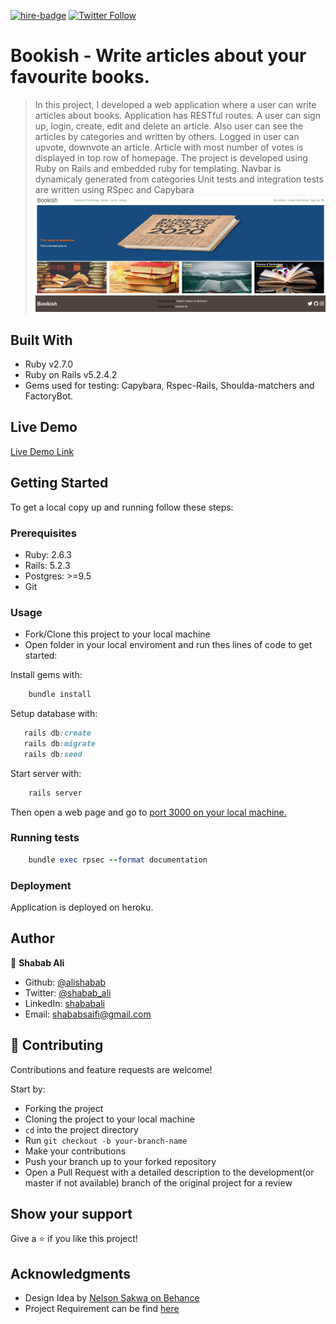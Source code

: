 [![hire-badge](https://img.shields.io/badge/Consult%20/%20Hire%20Shabab-Click%20to%20Contact-brightgreen)](mailto:shababsaifi@gmail.com) [![Twitter Follow](https://img.shields.io/twitter/follow/shabab_ali?label=Follow%20Shabab%20on%20Twitter&style=social)](https://twitter.com/shabab_ali)

# Bookish - Write articles about your favourite books.

> In this project, I developed a web application where a user can write articles about books. Application has RESTful routes. A user can sign up, login, create, edit and delete an article. Also user can see the articles by categories and written by others.
> Logged in user can upvote, downvote an article. Article with most number of votes is displayed in top row of homepage.
> The project is developed using Ruby on Rails and embedded ruby for templating.
> Navbar is dynamicaly generated from categories
> Unit tests and integration tests are written using RSpec and Capybara
![screenshot](screenshot.png)
## Built With

- Ruby v2.7.0
- Ruby on Rails v5.2.4.2
- Gems used for testing: Capybara, Rspec-Rails, Shoulda-matchers and FactoryBot.

## Live Demo
[Live Demo Link](https://shielded-river-22994.herokuapp.com/)


## Getting Started

To get a local copy up and running follow these steps:

### Prerequisites

- Ruby: 2.6.3
- Rails: 5.2.3
- Postgres: >=9.5
- Git

### Usage

- Fork/Clone this project to your local machine
- Open folder in your local enviroment and run thes lines of code to get started:

Install gems with:

```Ruby
    bundle install
```

Setup database with:

```Ruby
   rails db:create
   rails db:migrate
   rails db:seed
```

Start server with:

```Ruby
    rails server
```

Then open a web page and go to [port 3000 on your local machine.](http://localhost:3000)

### Running tests

```Ruby
    bundle exec rpsec --format documentation
```

### Deployment

Application is deployed on heroku.

## Author

👤 **Shabab Ali**

- Github: [@alishabab](https://github.com/alishabab)
- Twitter: [@shabab_ali](https://twitter.com/shabab_ali)
- LinkedIn: [shababali](https://www.linkedin.com/in/shababali/)
- Email: [shababsaifi@gmail.com](mailto:shababsaifi@gmail.com)

## 🤝 Contributing

Contributions and feature requests are welcome!

Start by:

- Forking the project
- Cloning the project to your local machine
- `cd` into the project directory
- Run `git checkout -b your-branch-name`
- Make your contributions
- Push your branch up to your forked repository
- Open a Pull Request with a detailed description to the development(or master if not available) branch of the original project for a review

## Show your support

Give a ⭐️ if you like this project!

## Acknowledgments

- Design Idea by [Nelson Sakwa on Behance](https://www.behance.net/sakwadesignstudio) 
- Project Requirement can be find [here](https://www.notion.so/Lifestyle-articles-b82a5f10122b4cec924cd5d4a6cf7561)
